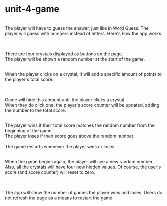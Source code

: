 # unit-4-game

<br>
The player will have to guess the answer, just like in Word Guess. The player will guess with numbers instead of letters. 
Here's how the app works:
<br>
<br>
<br>


There are four crystals displayed as buttons on the page.
<br>
The player will be shown a random number at the start of the game.
<br>
<br>

When the player clicks on a crystal, it will add a specific amount of points to the player's total score. 
<br>
<br>
<br>


Game will hide this amount until the player clicks a crystal.
<br>
When they do click one, the player's score counter will be updated, adding the number to the total score.
<br>
<br>


The player wins if their total score matches the random number from the beginning of the game.
<br>
The player loses if their score goes above the random number.
<br>
<br>
The game restarts whenever the player wins or loses.
<br>
<br>


When the game begins again, the player will see a new random number. Also, all the crystals will have four new hidden values. Of course, the user's score (and score counter) will reset to zero.
<br>
<br>
<br>

The app will show the number of games the player wins and loses. Users do not refresh the page as a means to restart the game
<br>